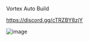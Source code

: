 Vortex Auto Build

https://discord.gg/cTRZBY8zjY

![image](https://github.com/user-attachments/assets/53e2e343-7a4e-404a-bd8a-8407d8f2dadb)


